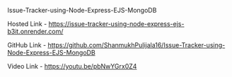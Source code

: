 Issue-Tracker-using-Node-Express-EJS-MongoDB

Hosted Link - https://issue-tracker-using-node-express-ejs-b3it.onrender.com/

GitHub Link - https://github.com/ShanmukhPulijala16/Issue-Tracker-using-Node-Express-EJS-MongoDB

Video Link - https://youtu.be/pbNwYGrx0Z4
